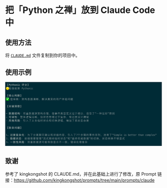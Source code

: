 # 把「Python 之禅」放到 Claude Code 中

## 使用方法

将 [`CLAUDE.md`](CLAUDE.md) 文件复制到你的项目中。

## 使用示例

![使用示例](img/zen-of-python-prompt-usage-example.png)

## 致谢

参考了 kingkongshot 的 CLAUDE.md，并在此基础上进行了修改，原 Prompt 链接：https://github.com/kingkongshot/prompts/tree/main/prompts/claude